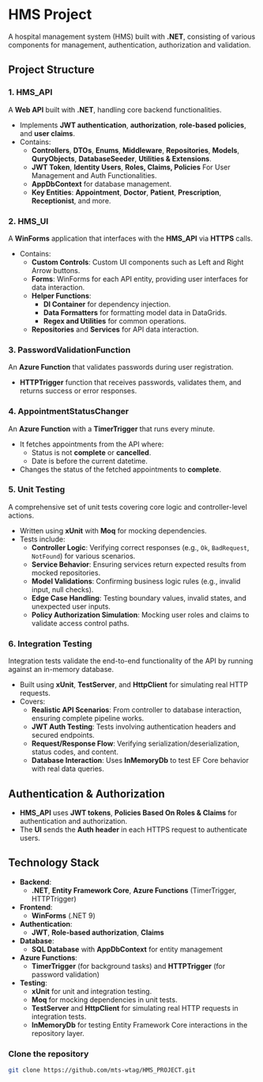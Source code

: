 # HMS Project

A hospital management system (HMS) built with **.NET**, consisting of various components for management, authentication, authorization and validation.

## Project Structure

### 1. **HMS_API**
A **Web API** built with **.NET**, handling core backend functionalities.

- Implements **JWT authentication**, **authorization**, **role-based policies**, and **user claims**.
- Contains:
  - **Controllers**, **DTOs**, **Enums**, **Middleware**, **Repositories**, **Models**, **QuryObjects**, **DatabaseSeeder**, **Utilities & Extensions**.
  - **JWT Token**, **Identity Users**, **Roles, Claims, Policies** For User Management and Auth Functionalities.
  - **AppDbContext** for database management.
  - **Key Entities**: **Appointment**, **Doctor**, **Patient**, **Prescription**, **Receptionist**, and more.

### 2. **HMS_UI**
A **WinForms** application that interfaces with the **HMS_API** via **HTTPS** calls.

- Contains:
  - **Custom Controls**: Custom UI components such as Left and Right Arrow buttons.
  - **Forms**: WinForms for each API entity, providing user interfaces for data interaction.
  - **Helper Functions**:
    - **DI Container** for dependency injection.
    - **Data Formatters** for formatting model data in DataGrids.
    - **Regex and Utilities** for common operations.
  - **Repositories** and **Services** for API data interaction.

### 3. **PasswordValidationFunction**
An **Azure Function** that validates passwords during user registration.

- **HTTPTrigger** function that receives passwords, validates them, and returns success or error responses.

### 4. **AppointmentStatusChanger**
An **Azure Function** with a **TimerTrigger** that runs every minute.

- It fetches appointments from the API where:
  - Status is not **complete** or **cancelled**.
  - Date is before the current datetime.
- Changes the status of the fetched appointments to **complete**.


### 5. **Unit Testing**
A comprehensive set of unit tests covering core logic and controller-level actions.

- Written using **xUnit** with **Moq** for mocking dependencies.
- Tests include:
  - **Controller Logic**: Verifying correct responses (e.g., `Ok`, `BadRequest`, `NotFound`) for various scenarios.
  - **Service Behavior**: Ensuring services return expected results from mocked repositories.
  - **Model Validations**: Confirming business logic rules (e.g., invalid input, null checks).
  - **Edge Case Handling**: Testing boundary values, invalid states, and unexpected user inputs.
  - **Policy Authorization Simulation**: Mocking user roles and claims to validate access control paths.

### 6. **Integration Testing**
Integration tests validate the end-to-end functionality of the API by running against an in-memory database.

- Built using **xUnit**, **TestServer**, and **HttpClient** for simulating real HTTP requests.
- Covers:
  - **Realistic API Scenarios**: From controller to database interaction, ensuring complete pipeline works.
  - **JWT Auth Testing**: Tests involving authentication headers and secured endpoints.
  - **Request/Response Flow**: Verifying serialization/deserialization, status codes, and content.
  - **Database Interaction**: Uses **InMemoryDb** to test EF Core behavior with real data queries.


## Authentication & Authorization

- **HMS_API** uses **JWT tokens**, **Policies Based On Roles & Claims** for authentication and authorization.
- The **UI** sends the **Auth header** in each HTTPS request to authenticate users.

## Technology Stack

- **Backend**: 
  - **.NET**, **Entity Framework Core**, **Azure Functions** (TimerTrigger, HTTPTrigger)
- **Frontend**: 
  - **WinForms** (.NET 9)
- **Authentication**: 
  - **JWT**, **Role-based authorization**, **Claims**
- **Database**: 
  - **SQL Database** with **AppDbContext** for entity management
- **Azure Functions**: 
  - **TimerTrigger** (for background tasks) and **HTTPTrigger** (for password validation)
- **Testing**: 
  - **xUnit** for unit and integration testing.
  - **Moq** for mocking dependencies in unit tests.
  - **TestServer** and **HttpClient** for simulating real HTTP requests in integration tests.
  - **InMemoryDb** for testing Entity Framework Core interactions in the repository layer.
  
### Clone the repository
```bash
git clone https://github.com/mts-wtag/HMS_PROJECT.git
```
